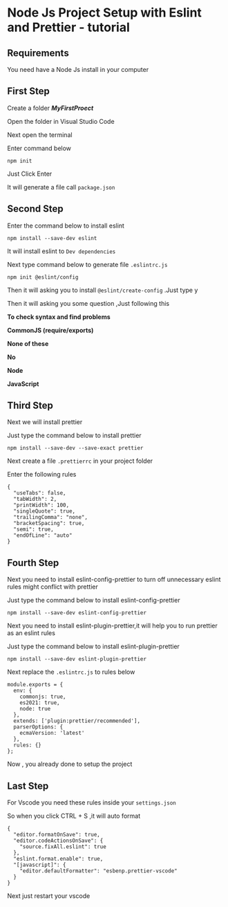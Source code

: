 # Node Js Project Setup with Eslint and Prettier - tutorial

## Requirements
You need have a Node Js install in your computer

## First Step
Create a folder ***MyFirstProect*** 

Open the folder in Visual Studio Code

Next open the terminal

Enter command below
```
npm init
```
Just Click Enter

It will generate a file call  ```package.json```

## Second Step
Enter the command below to install eslint
```
npm install --save-dev eslint
```
It will install eslint to ```Dev dependencies```

Next type command below to generate file ```.eslintrc.js```
```
npm init @eslint/config
```
Then it will asking you to install ```@eslint/create-config``` .Just type y

Then it will asking you some question ,Just following this

**To check syntax and find problems**

**CommonJS (require/exports)**

**None of these**

**No**

**Node**

**JavaScript**

## Third Step
Next we will install prettier

Just type the command below to install prettier
```
npm install --save-dev --save-exact prettier
```

Next create a file ```.prettierrc``` in your project folder

Enter the following rules
```
{
  "useTabs": false,
  "tabWidth": 2,
  "printWidth": 100,
  "singleQuote": true,
  "trailingComma": "none",
  "bracketSpacing": true,
  "semi": true,
  "endOfLine": "auto"
}
```
## Fourth Step
Next you need to install eslint-config-prettier to turn off unnecessary eslint rules might conflict with prettier

Just type the command below to install eslint-config-prettier
```
npm install --save-dev eslint-config-prettier
```
Next you need to install eslint-plugin-prettier,it will help you to run prettier as an eslint rules

Just type the command below to install eslint-plugin-prettier
```
npm install --save-dev eslint-plugin-prettier
```

Next replace the ```.eslintrc.js``` to rules below
```
module.exports = {
  env: {
    commonjs: true,
    es2021: true,
    node: true
  },
  extends: ['plugin:prettier/recommended'],
  parserOptions: {
    ecmaVersion: 'latest'
  },
  rules: {}
};
```
Now , you already done to setup the project

## Last Step
For Vscode you need these rules inside your ```settings.json```

So when you click CTRL + S ,it will auto format
```
{
  "editor.formatOnSave": true,
  "editor.codeActionsOnSave": {
    "source.fixAll.eslint": true
  },
  "eslint.format.enable": true,
  "[javascript]": {
    "editor.defaultFormatter": "esbenp.prettier-vscode"
  }
}
```
Next just restart your vscode
